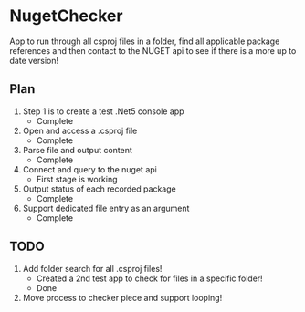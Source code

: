 # NugetChecker
App to run through all csproj files in a folder, find all applicable package references and then contact to the NUGET api to see if there is a more up to date version!

## Plan
1. Step 1 is to create a test .Net5 console app
    - Complete
2. Open and access a .csproj file
    - Complete
3. Parse file and output content
    - Complete
4. Connect and query to the nuget api
    - First stage is working
5. Output status of each recorded package
    - Complete
6. Support dedicated file entry as an argument
    - Complete

## TODO
1. Add folder search for all .csproj files!
    - Created a 2nd test app to check for files in a specific folder!
    - Done
2. Move process to checker piece and support looping!
